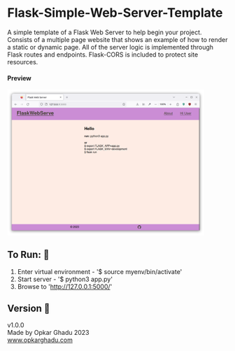 # Flask-Simple-Web-Server-Template
A simple template of a Flask Web Server to help begin your project. Consists of a multiple page website that shows an example of how to render a static or dynamic page. All of the server logic is implemented through Flask routes and endpoints. Flask-CORS is included to protect site resources.

#### Preview
<img src="https://github.com/OpkarGhadu/Flask-Simple-Web-Server-Template/blob/main/assets/flaskSimpleWebServerTemplate.png" width="450">

## To Run: :runner:

1. Enter virtual environment - '$ source myenv/bin/activate'
2. Start server - '$ python3 app.py'
3. Browse to 'http://127.0.0.1:5000/'


## Version :monkey:
v1.0.0\
Made by Opkar Ghadu 2023\
www.opkarghadu.com
